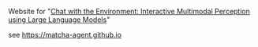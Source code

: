 Website for "[Chat with the Environment: Interactive Multimodal Perception using Large Language Models](https://arxiv.org/abs/2303.08268)"
 
see https://matcha-agent.github.io